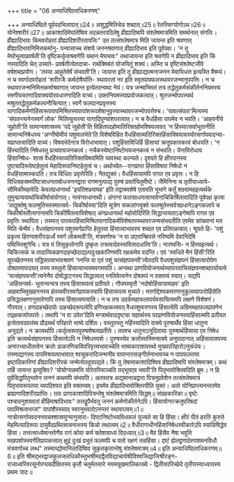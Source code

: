 +++
title = "06 अन्याधिष्ठिताधिकरणम्"

+++
अन्याधिष्ठिते पूर्ववदभिलापात्॥24॥ अशुद्धमितिचेन्न शब्दात्॥25॥ रेतस्सिग्योगोऽथ॥26॥ योनेश्शरीरं॥27॥ आकाशादिमेघांतेष्विव तदन्नतरपठितेषु व्रीह्यादिष्वपि संश्लेषमात्रमिति समर्थनात् संगतिः। व्रीह्यादिभावः किमवरोहतां व्रीह्यादिशरीरतापत्तिः" उत तत्संश्लेषमात्र मिति जायन्त इति श्रवणात् व्रीह्यादिभावनिमित्तकर्मानु- पन्यासाच्च संशये जननश्रवणात् व्रीह्यादिभाव इति पूर्वपक्षः। 'न तु मेघोभूत्वाप्रवर्षती'ति वृष्टिकर्तृत्वश्रवणेपि यथान मेघभावः" तथाजायन्त इति श्रवणेपि न व्रीह्यादिभाव इति किं नस्यादिति चेत् उच्यते- प्रवर्षतीत्येतदाचा- रार्थक्विबंतं योजयितुं शक्यं। अस्ति च वृष्टिसंश्लेष्टजीवे वर्षशब्दप्रयोगः। 'तस्या आहुतेर्वर्षं संभवती'ति। जायन्त इति तु व्रीह्याद्यात्मनाजनन मेवाभिधत्त इत्यस्ति वैषम्यं। न च स्वर्गादवरोहतां 'शरीरजैः कर्मदोषैर्याति- स्थावरतां नर इति स्मृतपापफलस्थावरजन्मानुपपत्तिः। न च स्थावरजन्मनिमित्तकर्माश्रवणात् जायन्त इत्येतदन्यथा नेयं। यत्र जन्माभिमतं तत्र तद्धेतुकर्मसंकीर्तननियमस्य रमणीयचरणादिवाक्ययोरवधारणादिति वाच्यं। उक्तनियमस्याप्रयोजकत्वात्। श्रुतजन्मोपपत्त्यर्थ मश्रुततद्धेतुकर्मकल्पनौचित्यात्। स्वर्गे फलदानप्रवृत्तस्य यागादिकर्मणोहिंसारूपपापमिश्रितस्यपापांशरूपशेषानुवृत्त्यास्थावरजन्मोपपत्तेश्च। 'यावत्संपात'मित्यस्य 'संपतन्त्यनेनस्वर्गं लोक' मितिव्युत्पत्त्या यागादिपुण्यांशपरत्वात्। न च वैधहिंसा पापमेव न भवति। 'आहवनीये जुहोती'ति सामान्यशास्रस्य 'पदे जुहोती'ति विहितपदहोमातिरिक्तहोमविषयत्ववत् 'न हिंस्यात्सर्वाभूतानीति सामान्यनिषेधस्य 'अग्नीषोमीयं पशुमालभेते'ति विशेषविहित वैधहिंसाव्यतिरिक्तहिंसाविषयत्वस्योत्सर्गापवादन्या- यप्राप्तत्वादिति वाच्यं। विषयभेदेनात्र विरोधाभावात्। पशुहिंसाविधिर्हि हिंसायां क्रतूपकारकत्वं बोधयति। 'न हिंस्यादिति निषेधस्तु प्रत्यवायजनकत्वं। नचैकस्येष्टानिष्टोभयजनकत्वं न संभवति। येनाविरोधाय हिंसानिषेध- शास्रं वैधहिंस्याव्यतिरिक्तविषयमिति व्यवस्था कल्प्यते। दृश्यते हि क्षीरपानस्य पुष्ट्यादिरूपेष्टहेतुत्वं मेहादिरूपानिष्टहेतुत्वं च। अथोच्येत--रागप्राप्त हिंसाविषया निषेधो न वेधहिंसामास्कदति। तत्र विधितः प्रवृत्तेरिति। नैतद्युक्तं। वैधहिंसायामपि रागत एव प्रवृत्तः। न हि विधिसहस्रमपीष्टसाधनताबोधजननद्वारा रागमनुत्पाद्य पुरुषं प्रवर्तयितुमीष्टे। जैमिनिना च तृतीयाध्याये- सौमिकीमहावेदिः केवलप्रधानार्था 'इयतिशक्ष्यामह' इति तद्वाक्यशेषे एतावति भूभागे कर्तुं शक्ष्यामहइत्यर्थके तुमुन्प्रत्ययार्थाचिकीर्षासंयोगात्। नत्वंगवधानाथी। अंगानां फलसाधनत्वाभावेनाचिकिर्षितत्वादिति पूर्वपक्षं कृत्वा 'तद्युक्तेषु फलश्रुतिस्तस्मात्सर्व- चिकीर्षास्या'दिति सूत्रेण सकलांगयुक्ते फलश्रुतेस्सर्वत्रप्रधानेऽङ्गकलापे च चिकीर्षास्तीत्यगानामपि चिकीर्षितत्वाविशेषात् अंगप्रधानार्था महोवोदिरिति सिद्धान्तयताऽङ्गेष्वपि रागत एव प्रवृत्तिः स्थापिता। तस्मात् पापरूपहिंसामिश्रितयागादिकर्मविशेषतस्स्थावरजन्मसंभवतीति एवमेव सांख्यानां मत मिति चेन्मैवं। वैधसंज्ञपनस्य पशुस्वर्गप्राप्ति हेतुतया हिंसात्वाभावस्य शब्दत एव प्रतिपन्नत्वात्। श्रूयते हि- 'पशुं प्रकृत्य हिरण्यशरीरऊर्ध्वं स्वर्ग लोकमती'ति, मंत्रवर्णश्च 'न वा उएतान्म्रियसे नरिष्यमि देवानिदेषि पथिभिस्शुगेभिः। यत्र यं तिसुकृतोनापि दुष्कृतः तत्रत्वादेवस्सवितादधात्वि'ति। नारष्यसि- न हिंस्यइत्यर्थः। चिकित्सकं च तादात्विकव्रणदाहच्छेदाद्यल्पदुःखकारिणमपि रक्षकमेव वदन्ति। एवं 'स्वधिते मैनं हिंसी'रिति यूपच्छेतनस्य तद्धिसात्वाभावश्रवणं 'घ्नन्ति वा एतं पशुं यत्संज्ञपयन्ती'त्येतदपि वैधपशुसंज्ञपनं हिंसात्वारोपेण दोषतामापादयत् तस्य वस्तुतो हिंसात्वाभावमवगमयति। अन्यथा प्राणवियोजनार्थव्यापारवाचिसंज्ञपनशब्दपर्यायत्वे 'यत्संज्ञपयन्ती'त्यनेनैव दोषोद्धाटनस्य सिद्धात्वात् घ्नतिवेत्यनेन दोषरूपं न वक्तव्यं स्यात्। यद्यपि 'अहिंसन्सर्व- भूतान्यन्यत्र तस्य हिंसारूपत्वं प्रतीयते। गौपमस्मृतौ 'नदोषोहिंसायामाहव' इति आहवाभिमुखहननस्य हंतव्यवीरस्वर्गप्रापकस्यापि हिंसारूपत्व मुच्यते। मरणोद्देश्यकमरणानुकूलव्यापारोहिंसेति प्रसिद्धलक्षणानुसारेणापि तस्य हिंसात्वमायाति। न च तत्र उदर्कमहाफलापर्यवसायित्वमपि लक्षणे विशेषणं। गौरवात्। व्रणदाहच्छेदयोः दाहच्छेदरूपत्वेपि व्रणिरक्षकत्ववत् वैधपशुमारणस्य हिंसात्वेपि अग्रिममहाफलप्रापणेन तद्रक्षकत्वोपपत्तेः। तथापि 'न वा उवेत'दिति मन्त्रार्थवाददृष्ट्या यज्ञार्थस्य परप्राणवियोजनस्याहिंसात्मपि प्रतीयत इत्येतावदवलंब्य प्रौढ्यर्थं परिहारो भाष्ये दर्शितः। वस्तुतस्तु नहिंस्यादिति वाक्ये पुरुषार्थैव हिंसा धातुना अनूद्यते। न क्रत्वर्थापि।कर्तृत्वरूपपुरुषशेषत्वप्रतीतेः। ततश्च धातुनाऽनूदितायाः पुरुषार्थहिंसाया एव निषेध इति क्रत्वर्थसंज्ञपनस्य हिंसात्वेऽपि न निषेधस्पर्शः। पुरुषस्येव क्रतोस्तस्मिन्वाक्ये अनुपादानात् अहिंसावाक्यस्य अनारभ्याधीतत्वेन क्रतोः प्राकरणिकविपरिवृत्त्यभावाच्चेति भाष्यकाराशयस्थो मुख्यपरिहारोऽनुसंधेयः। तस्माद्यागस्य पापमिश्रयत्वाभावात् श्वसूकरादिजन्मनीव पापान्तरसङ्गीर्तनाभावच्च न पापफलतया इष्टादिकारिणां व्रीह्यादिशरीरकं जन्मेत्येतदुपपद्यते। किं तु तेषामाकाशादिश्विव व्रीह्यादिष्वपि संश्लेषमात्रम्। कथं तर्हि जायन्त इत्युक्तिः? 'योयोग्यन्नमत्ति योरेतस्सिञ्चति तद्भूयएव भवती'ति पितृभावोक्तिवदिति ब्रूमः। न हि पूर्वसिद्धपितृभावेन जननं कथमपि संभवति। अतस्तत्र अद्यमानान्नद्वारा पित्रनुप्रवेशेन तत्संश्लेषमात्रं पितृभावरूपतया व्यपदिश्यत इति वक्तव्यम्। इयमेव व्रीह्यादिभावोक्तिरपीति युक्तं। अतो योनिप्राप्त्यनन्तरमेव ब्राह्यणादिशरीरप्राप्तिः। ततः प्रागाकाशादिपित्रन्तेषु संश्लेषमात्रमिति सिद्धम्॥ संग्रहकारिका॥ वृष्टेः पश्चादनुशयवतां व्रीहिमाषादिभावः" तत्तद्रूपैर्भवतु जननं कर्मणोकीर्तनेऽपि। हिंसायोगात्क्रतुपरिषदां पापमिश्रत्वभाजां" पापांशैस्स्यात् स्वरनुभवतोऽनन्तरं स्थावरत्वम्॥1॥ नात्रोत्सर्गापवदननयचश्शास्रयुग्मानुसारा- दिष्टानिष्टोभयविधफलं युज्यते सा हि हिंसा। क्षीरं पीतं हरति कुरुते मेहमित्यादिरूपा दायुर्वेदप्रथितवचनात्तस्य किन्नो तथात्वम्॥2॥ वैधीरागाधीनहिंसानिषेधस्वीकारेऽपि स्यान्निषिद्धेव हिंसा। तत्तत्साध्येष्वन्तरेणैव रागं कोवा कर्म क्लेशसाध्यं विदध्यात्॥3॥ मैवं हिंसैव नैषा भवुति मखपशोस्स्वर्गतिप्रापकत्वात् क्षुद्रं दुःखं प्रभूतं फलमपि च यतो रक्षणं तन्नहिंसा। द्दष्टं ह्येतद्व्रणादेरुपशमनविधौ मंत्रवर्णाच्च लब्धं" तस्माव्द्योमानिलादिष्विव सुकृतकृतान्तेषु संश्लेषमात्रम्॥4॥ इति अन्याधिष्ठिताधिकरणम्॥6॥ इति श्रीमद्भरद्वाजकुलजलधिकौस्तुभश्रीमदद्वैतविद्याचार्यश्रीविश्वजिद्याजिश्रीरङ्ग- राजाध्वरिवरसूनोरप्पयदीक्षितस्य कृतौ चतुर्मतसारे नयमयूखमालिकाख्ये - द्वितीयपरिच्छेदे तृतीयस्याध्यायस्य प्रथमः पादः॥